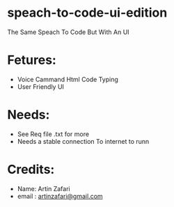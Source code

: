 # speach-to-code-ui-edition
The Same Speach To Code But With An UI

# Fetures:
- Voice Cammand Html Code Typing
- User Friendly UI


# Needs:
- See Req file .txt for more
- Needs a stable connection To internet to runn

# Credits:
- Name: Artin Zafari
- email : artinzafari@gmail.com
